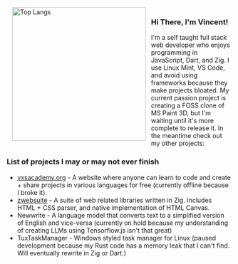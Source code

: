 <img align="left" hspace="12" width="300" src="https://github-readme-stats.vercel.app/api/top-langs/?username=vExcess&langs_count=10&cache=2" alt="Top Langs">

<h3>Hi There, I'm Vincent!</h3>
I'm a self taught full stack web developer who enjoys programming in JavaScript, Dart, and Zig. I use Linux Mint, VS Code, and avoid using frameworks because they make projects bloated. My current passion project is creating a FOSS clone of MS Paint 3D, but I'm waiting until it's more complete to release it. In the meantime check out my other projects:

<h3>List of projects I may or may not ever finish</h3>
<ul>
    <li><a href="https://vxsacademy.org/" target="_blank">vxsacademy.org</a> - A website where anyone can learn to code and create + share projects in various languages for free (currently offline because I broke it).</li>
    <li><a href="https://github.com/orgs/zwebsuite/repositories" target="_blank">zwebsuite</a> - A suite of web related libraries written in Zig. Includes HTML + CSS parser, and native implementation of HTML Canvas.</li>
    <li>Newwrite - A language model that converts text to a simplified version of English and vice-versa (currently on hold because my understanding of creating LLMs using Tensorflow.js isn't that great)</li>
    <li>TuxTaskManager - Windows styled task manager for Linux (paused development because my Rust code has a memory leak that I can't find. Will eventually rewrite in Zig or Dart.)</li>
</ul>
